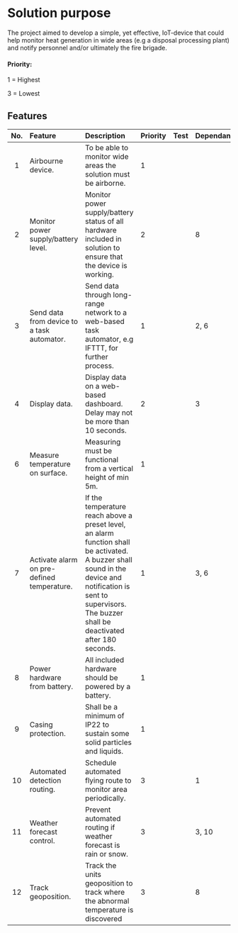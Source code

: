 # Solution purpose
The project aimed to develop a simple, yet effective, IoT-device that could help monitor heat generation in wide areas (e.g a disposal processing plant) and notify personnel and/or ultimately the fire brigade.

#### Priority:
1 = Highest

3 = Lowest

## Features
|No.  |Feature    |Description  |Priority   |Test   |Dependants     |
|:----:|:------------- |:---------------|:-------------|:----------|:----------|
|1    |Airbourne device.         |To be able to monitor wide areas the solution must be airborne.   |1|
|2    |Monitor power supply/battery level.   | Monitor power supply/battery status of all hardware included in solution to ensure that the device is working.   |2     | |8
|3    |Send data from device to a task automator.      |Send data through long-range network to a web-based task automator, e.g IFTTT, for further process.   |1   |    |2, 6
|4    |Display data.               |Display data on a web-based dashboard. Delay may not be more than 10 seconds.   |2   | |3
|6    |Measure temperature on surface.  |Measuring must be functional from a vertical height of min 5m.    |1    | ||1, 8
|7    |Activate alarm on pre-defined temperature.| If the temperature reach above a preset level, an alarm function shall be activated. A buzzer shall sound in the device and notification is sent to supervisors. The buzzer shall be deactivated after 180 seconds.    |1 | |3, 6
|8    |Power hardware from battery.   | All included hardware should be powered by a battery.      |1    | |
|9   |Casing protection.   |Shall be a minimum of IP22 to sustain some solid particles and liquids.   |1   |
|10   |Automated detection routing.   |Schedule automated flying route to monitor area periodically.   |3   ||1
|11  |Weather forecast control.   |Prevent automated routing if weather forecast is rain or snow.|3    ||3, 10
|12  |Track geoposition.  |Track the units geoposition to track where the abnormal temperature is discovered   |3   |   |8
